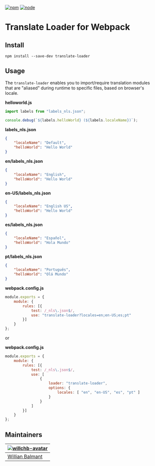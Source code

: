 [![npm][npm]][npm-url]
[![node][node]][node-url]

# Translate Loader for Webpack

## Install

```shell
npm install --save-dev translate-loader
```

## Usage

The `translate-loader` enables you to import/require translation modules that are "aliased"
during runtime to specific files, based on browser's locale.

**helloworld.js**
```js
import labels from "labels_nls.json";

console.debug(`${labels.helloWorld} (${labels.localeName})`);
```

**labels_nls.json**
```json
{
    "localeName": "Default",
    "helloWorld": "Hello World"
}
```

**en/labels_nls.json**
```json
{
    "localeName": "English",
    "helloWorld": "Hello World"
}
```

**en-US/labels_nls.json**
```json
{
    "localeName": "English US",
    "helloWorld": "Hello World"
}
```

**es/labels_nls.json**
```json
{
    "localeName": "Español",
    "helloWorld": "Hola Mundo"
}
```

**pt/labels_nls.json**
```json
{
    "localeName": "Português",
    "helloWorld": "Olá Mundo"
}
```

**webpack.config.js**
```js
module.exports = {
    module: {
        rules: [{
            test: /_nls\.json$/,
            use: "translate-loader?locales=en;en-US;es;pt"
        }]
    }
};
```

or

**webpack.config.js**
```js
module.exports = {
    module: {
        rules: [{
            test: /_nls\.json$/,
            use: [
                {
                    loader: "translate-loader",
                    options: {
                        locales: [ "en", "en-US", "es", "pt" ]
                    }
                }
            ]
        }]
    }
};
```

## Maintainers

| [![willchb-avatar]][willchb] |
|------------------------------|
| [Willian Balmant]([willchb]) |


[npm]: https://img.shields.io/npm/v/translate-loader.svg
[npm-url]: https://npmjs.com/package/translate-loader

[node]: https://img.shields.io/node/v/translate-loader.svg
[node-url]: https://nodejs.org

[willchb]: https://github.com/willchb
[willchb-avatar]: https://avatars1.githubusercontent.com/u/16672319?v=3&s=150
